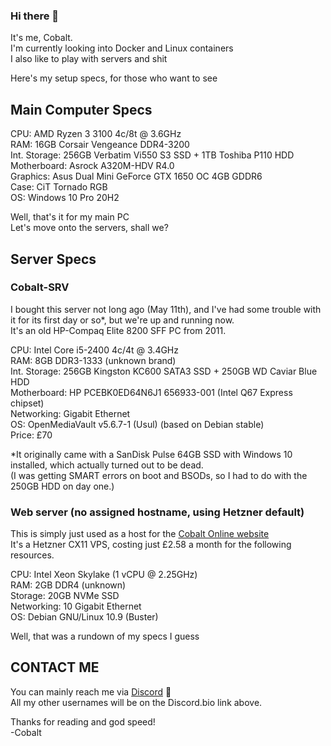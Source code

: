### Hi there 👋

It's me, Cobalt.  
I'm currently looking into Docker and Linux containers  
I also like to play with servers and shit  

Here's my setup specs, for those who want to see  

## Main Computer Specs  

CPU: AMD Ryzen 3 3100 4c/8t @ 3.6GHz  
RAM: 16GB Corsair Vengeance DDR4-3200  
Int. Storage: 256GB Verbatim Vi550 S3 SSD + 1TB Toshiba P110 HDD  
Motherboard: Asrock A320M-HDV R4.0  
Graphics: Asus Dual Mini GeForce GTX 1650 OC 4GB GDDR6  
Case: CiT Tornado RGB  
OS: Windows 10 Pro 20H2  

Well, that's it for my main PC  
Let's move onto the servers, shall we?  

## Server Specs  

### Cobalt-SRV

I bought this server not long ago (May 11th), and I've had some trouble with it for its first day or so*, but we're up and running now.  
It's an old HP-Compaq Elite 8200 SFF PC from 2011.

CPU: Intel Core i5-2400 4c/4t @ 3.4GHz  
RAM: 8GB DDR3-1333 (unknown brand)  
Int. Storage: 256GB Kingston KC600 SATA3 SSD + 250GB WD Caviar Blue HDD  
Motherboard: HP PCEBK0ED64N6J1 656933-001 (Intel Q67 Express chipset)  
Networking: Gigabit Ethernet  
OS: OpenMediaVault v5.6.7-1 (Usul) (based on Debian stable)  
Price: £70  

\*It originally came with a SanDisk Pulse 64GB SSD with Windows 10 installed, which actually turned out to be dead.  
  (I was getting SMART errors on boot and BSODs, so I had to do with the 250GB HDD on day one.)

### Web server (no assigned hostname, using Hetzner default)

This is simply just used as a host for the [Cobalt Online website](https://cobaltonline.ml)  
It's a Hetzner CX11 VPS, costing just £2.58 a month for the following resources.  

CPU: Intel Xeon Skylake (1 vCPU @ 2.25GHz)  
RAM: 2GB DDR4 (unknown)  
Storage: 20GB NVMe SSD  
Networking: 10 Gigabit Ethernet  
OS: Debian GNU/Linux 10.9 (Buster)  

Well, that was a rundown of my specs I guess

## CONTACT ME

You can mainly reach me via [Discord](http://dsc.bio/cobalthasdiscord) :speech_balloon:  
All my other usernames will be on the Discord.bio link above.  

Thanks for reading and god speed!  
-Cobalt  
